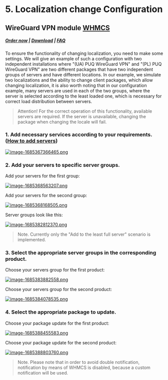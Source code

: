 # 5. Localization change Сonfiguration

## WireGuard VPN module **[WHMCS](https://puqcloud.com/link.php?id=77)** 

#####  [Order now](https://puqcloud.com/index.php?rp=/store/whmcs-module-wireguard-vpn) | [Download](https://download.puqcloud.com/WHMCS/servers/PUQ_WHMCS-WireGuard-VPN/) | [FAQ](https://faq.puqcloud.com/)

To ensure the functionality of changing localization, you need to make some settings. We will give an example of such a configuration with two independent installations where "(UA) PUQ WireGuard VPN" and "(PL) PUQ WireGuard VPN" are two different packages that have two independent groups of servers and have different locations. In our example, we simulate two localizations and the ability to change client packages, which allow changing localization, it is also worth noting that in our configuration example, many servers are used in each of the two groups, where the server is selected according to the least loaded one, which is necessary for correct load distribution between servers.

>Attention! For the correct operation of this functionality, available servers are required. If the server is unavailable, changing the package when changing the locale will fail.

### 1. Add necessary services according to your requirements. ([How to add servers](https://doc.puq.info/books/wireguard-vpn-whmcs-module/page/3-add-server-puqvpncp-in-whmcs))

[![image-1685367366465.png](https://doc.puq.info/uploads/images/gallery/2023-05/scaled-1680-/image-1685367366465.png)](https://doc.puq.info/uploads/images/gallery/2023-05/image-1685367366465.png)

### 2. Add your servers to specific server groups. 

Add your servers for the first group:

[![image-1685368563207.png](https://doc.puq.info/uploads/images/gallery/2023-05/scaled-1680-/image-1685368563207.png)](https://doc.puq.info/uploads/images/gallery/2023-05/image-1685368563207.png)

Add your servers for the second group:

[![image-1685368168505.png](https://doc.puq.info/uploads/images/gallery/2023-05/scaled-1680-/image-1685368168505.png)](https://doc.puq.info/uploads/images/gallery/2023-05/image-1685368168505.png)

Server groups look like this:

[![image-1685382812370.png](https://doc.puq.info/uploads/images/gallery/2023-05/scaled-1680-/image-1685382812370.png)](https://doc.puq.info/uploads/images/gallery/2023-05/image-1685382812370.png)

>Note. Currently only the "Add to the least full server" scenario is implemented.

### 3. Select the appropriate server groups in the corresponding product.

Choose your servers group for the first product:

[![image-1685383882558.png](https://doc.puq.info/uploads/images/gallery/2023-05/scaled-1680-/image-1685383882558.png)](https://doc.puq.info/uploads/images/gallery/2023-05/image-1685383882558.png)

Choose your servers group for the second product:

[![image-1685384078535.png](https://doc.puq.info/uploads/images/gallery/2023-05/scaled-1680-/image-1685384078535.png)](https://doc.puq.info/uploads/images/gallery/2023-05/image-1685384078535.png)

### 4. Select the appropriate package to update.

Choose your package update for the first product:

[![image-1685388455583.png](https://doc.puq.info/uploads/images/gallery/2023-05/scaled-1680-/image-1685388455583.png)](https://doc.puq.info/uploads/images/gallery/2023-05/image-1685388455583.png)

Choose your package update for the second product:

[![image-1685388803760.png](https://doc.puq.info/uploads/images/gallery/2023-05/scaled-1680-/image-1685388803760.png)](https://doc.puq.info/uploads/images/gallery/2023-05/image-1685388803760.png)

>Note. Please note that in order to avoid double notification, notification by means of WHMCS is disabled, because a custom notification will be used.
